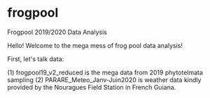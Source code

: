 # frogpool
Frogpool 2019/2020 Data Analysis

Hello! Welcome to the mega mess of frog pool data analysis!

First, let's talk data:

(1) frogpool19_v2_reduced is the mega data from 2019 phytotelmata sampling
(2) PARARE_Meteo_Janv-Juin2020 is weather data kindly provided by the Nouragues Field Station in French Guiana.
